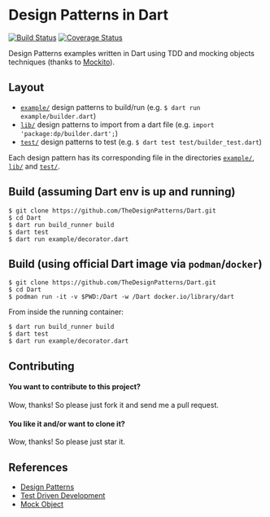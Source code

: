 # Design Patterns in Dart

[![Build Status][actions-badge]][actions-url]
[![Coverage Status][coverage-badge]][coverage-url]

[actions-badge]: https://github.com/TheDesignPatterns/Dart/actions/workflows/dart.yml/badge.svg
[actions-url]: https://github.com/TheDesignPatterns/Dart/actions/workflows/dart.yml
[coverage-badge]: https://coveralls.io/repos/github/TheDesignPatterns/Dart/badge.svg?branch=main&kill_cache=1
[coverage-url]: https://coveralls.io/github/TheDesignPatterns/Dart?branch=main

Design Patterns examples written in Dart using TDD and mocking objects techniques (thanks to [Mockito](https://pub.dev/packages/mockito)).

## Layout

* [`example/`] design patterns to build/run (e.g. `$ dart run example/builder.dart`)
* [`lib/`] design patterns to import from a dart file (e.g. `import 'package:dp/builder.dart';`)
* [`test/`] design patterns to test (e.g. `$ dart test test/builder_test.dart`)

[`example/`]: https://github.com/TheDesignPatterns/Dart/tree/main/example
[`lib/`]: https://github.com/TheDesignPatterns/Dart/tree/main/lib
[`test/`]: https://github.com/TheDesignPatterns/Dart/tree/main/test

Each design pattern has its corresponding file in the directories [`example/`], [`lib/`] and [`test/`].

## Build (assuming Dart env is up and running)

```
$ git clone https://github.com/TheDesignPatterns/Dart.git
$ cd Dart
$ dart run build_runner build
$ dart test
$ dart run example/decorator.dart
```

## Build (using official Dart image via ```podman```/```docker```)

```
$ git clone https://github.com/TheDesignPatterns/Dart.git
$ cd Dart
$ podman run -it -v $PWD:/Dart -w /Dart docker.io/library/dart
```
From inside the running container:
```
$ dart run build_runner build
$ dart test
$ dart run example/decorator.dart
```

## Contributing

#### You want to contribute to this project?
Wow, thanks! So please just fork it and send me a pull request.

#### You like it and/or want to clone it?
Wow, thanks! So please just star it.

## References
- [Design Patterns](https://en.wikipedia.org/wiki/Design_Patterns)
- [Test Driven Development](https://en.wikipedia.org/wiki/Test-driven_development)
- [Mock Object](https://en.wikipedia.org/wiki/Mock_object)
